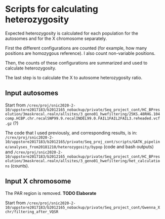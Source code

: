 # Scripts for calculating heterozygosity

Expected heterozygosity is calculated for each population for the autosomes and for the X chromosome separately.

First the different configurations are counted (for example, how many positions are homozygous reference). I also count non-variable positions.

Then, the counts of these configurations are summarized and used to calculate heterozygosity.

The last step is to calculate the X to autosome heterozygosity ratio.

## Input autosomes

Start from `/crex/proj/snic2020-2-10/uppstore2017183/b2012165_nobackup/private/Seq_project_cont/HC_BPresolution/3maskrecal.realn/allsites/3_geno01_hwefiltering/25KS.48RHG.104comp.HCBP.chr.recalSNP99.9.recalINDEL99.0.FAIL1FAIL2FAIL3.reheaded.vcf.gz` (?)

The code that I used previously, and corresponding results, is in: `/crex/proj/snic2020-2-10/uppstore2017183/b2012165/private/Seq_proj_cont/scripts/GATK_pipeline/analyses_from20181210/heterozygosity/bypop` (code and bash outputs) and `/crex/proj/snic2020-2-10/uppstore2017183/b2012165_nobackup/private/Seq_project_cont/HC_BPresolution/3maskrecal.realn/allsites/3_geno01_hwefiltering/het_calculations` (counts).

## Input X chromosome

The PAR region is removed. **TODO Elaborate**

Start from `/crex/proj/snic2020-2-10/uppstore2017183/b2012165_nobackup/private/Seq_project_cont/Gwenna_Xchr/filtering_after_VQSR`
